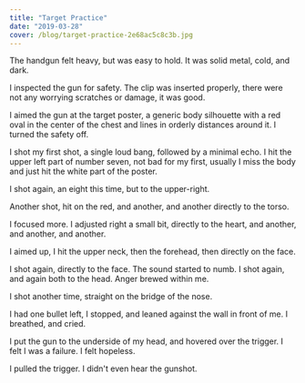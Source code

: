 ```yaml
---
title: "Target Practice"
date: "2019-03-28"
cover: /blog/target-practice-2e68ac5c8c3b.jpg
---
```


The handgun felt heavy, but was easy to hold. It was solid metal, cold, and dark.

I inspected the gun for safety. The clip was inserted properly, there were not any worrying scratches or damage, it was good.

I aimed the gun at the target poster, a generic body silhouette with a red oval in the center of the chest and lines in orderly distances around it. I turned the safety off.

I shot my first shot, a single loud bang, followed by a minimal echo. I hit the upper left part of number seven, not bad for my first, usually I miss the body and just hit the white part of the poster.

I shot again, an eight this time, but to the upper-right.

Another shot, hit on the red, and another, and another directly to the torso.

I focused more. I adjusted right a small bit, directly to the heart, and another, and another, and another.

I aimed up, I hit the upper neck, then the forehead, then directly on the face.

I shot again, directly to the face. The sound started to numb. I shot again, and again both to the head. Anger brewed within me.

I shot another time, straight on the bridge of the nose.

I had one bullet left, I stopped, and leaned against the wall in front of me. I breathed, and cried.

I put the gun to the underside of my head, and hovered over the trigger. I felt I was a failure. I felt hopeless.

I pulled the trigger. I didn't even hear the gunshot.
